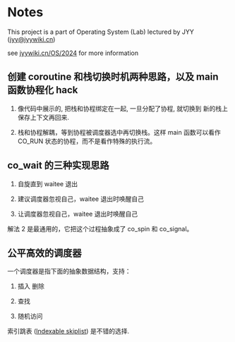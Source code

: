 # Notes

This project is a part of Operating System (Lab) lectured by JYY (jyy@jyywiki.cn)

see [jyywiki.cn/OS/2024](https://jyywiki.cn/OS/2024) for more information

## 创建 coroutine 和栈切换时机两种思路，以及 main 函数协程化 hack

1. 像代码中展示的, 把栈和协程绑定在一起, 一旦分配了协程, 就切换到
新的栈上保存上下文再回来.

2. 栈和协程解耦，等到协程被调度器选中再切换栈。这样 main 函数可以看作
CO\_RUN 状态的协程，而不是看作特殊的执行流。

## co\_wait 的三种实现思路

1. 自旋直到 waitee 退出

2. 建议调度器忽视自己，waitee 退出时唤醒自己

3. 让调度器忽视自己，waitee 退出时唤醒自己

解法 2 是最通用的，它把这个过程抽象成了 co\_spin 和 co\_signal。

## 公平高效的调度器

一个调度器是指下面的抽象数据结构，支持：

1. 插入 删除

2. 查找

3. 随机访问

索引跳表 ([Indexable skiplist](https://en.wikipedia.org/wiki/Skip_list#Indexable_skiplist)) 是不错的选择.
